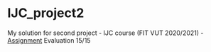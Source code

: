 # IJC_project2
My solution for second project - IJC course (FIT VUT 2020/2021) - [Assignment](assignment.html)
Evaluation 15/15